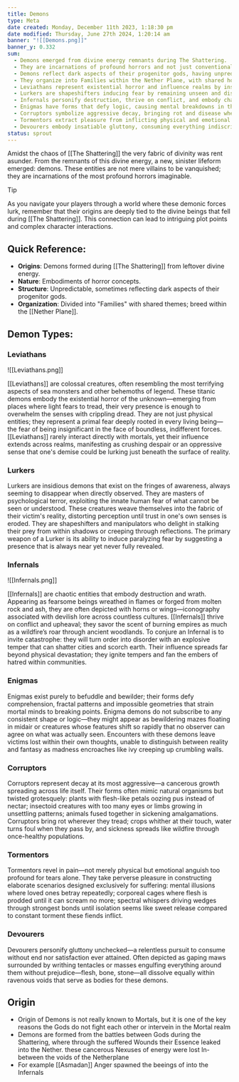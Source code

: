 ```yaml
---
title: Demons
type: Meta
date created: Monday, December 11th 2023, 1:18:30 pm
date modified: Thursday, June 27th 2024, 1:20:14 am
banner: "![[Demons.png]]"
banner_y: 0.332
sum:
  - Demons emerged from divine energy remnants during The Shattering.
  - They are incarnations of profound horrors and not just conventional villains.
  - Demons reflect dark aspects of their progenitor gods, having unpredictable structures.
  - They organize into Families within the Nether Plane, with shared horror themes.
  - Leviathans represent existential horror and influence realms by instilling despair.
  - Lurkers are shapeshifters inducing fear by remaining unseen and distorting reality.
  - Infernals personify destruction, thrive on conflict, and embody chaotic wrath.
  - Enigmas have forms that defy logic, causing mental breakdowns in their victims.
  - Corruptors symbolize aggressive decay, bringing rot and disease wherever they go.
  - Tormentors extract pleasure from inflicting physical and emotional pain on others.
  - Devourers embody insatiable gluttony, consuming everything indiscriminately.
status: sprout
---
```


Amidst the chaos of [[The Shattering]] the very fabric of divinity was rent asunder. From the remnants of this divine energy, a new, sinister lifeform emerged: demons. These entities are not mere villains to be vanquished; they are incarnations of the most profound horrors imaginable.

>[!tip] 
>As you navigate your players through a world where these demonic forces lurk, remember that their origins are deeply tied to the divine beings that fell during [[The Shattering]]. This connection can lead to intriguing plot points and complex character interactions.

## Quick Reference:
- **Origins**: Demons formed during [[The Shattering]] from leftover divine energy.
- **Nature**: Embodiments of horror concepts.
- **Structure**: Unpredictable, sometimes reflecting dark aspects of their progenitor gods.
- **Organization**: Divided into "Families" with shared themes; breed within the [[Nether Plane]].

## Demon Types:

### Leviathans

![[Leviathans.png]]

[[Leviathans]] are colossal creatures, often resembling the most terrifying aspects of sea monsters and other behemoths of legend. These titanic demons embody the existential horror of the unknown—emerging from places where light fears to tread, their very presence is enough to overwhelm the senses with crippling dread. They are not just physical entities; they represent a primal fear deeply rooted in every living being—the fear of being insignificant in the face of boundless, indifferent forces. [[Leviathans]] rarely interact directly with mortals, yet their influence extends across realms, manifesting as crushing despair or an oppressive sense that one's demise could be lurking just beneath the surface of reality.

### Lurkers

Lurkers are insidious demons that exist on the fringes of awareness, always seeming to disappear when directly observed. They are masters of psychological terror, exploiting the innate human fear of what cannot be seen or understood. These creatures weave themselves into the fabric of their victim's reality, distorting perception until trust in one's own senses is eroded. They are shapeshifters and manipulators who delight in stalking their prey from within shadows or creeping through reflections. The primary weapon of a Lurker is its ability to induce paralyzing fear by suggesting a presence that is always near yet never fully revealed.

### Infernals

![[Infernals.png]]

[[Infernals]] are chaotic entities that embody destruction and wrath. Appearing as fearsome beings wreathed in flames or forged from molten rock and ash, they are often depicted with horns or wings—iconography associated with devilish lore across countless cultures. [[Infernals]] thrive on conflict and upheaval; they savor the scent of burning empires as much as a wildfire’s roar through ancient woodlands. To conjure an Infernal is to invite catastrophe: they will turn order into disorder with an explosive temper that can shatter cities and scorch earth. Their influence spreads far beyond physical devastation; they ignite tempers and fan the embers of hatred within communities.

### Enigmas

Enigmas exist purely to befuddle and bewilder; their forms defy comprehension, fractal patterns and impossible geometries that strain mortal minds to breaking points. Enigma demons do not subscribe to any consistent shape or logic—they might appear as bewildering mazes floating in midair or creatures whose features shift so rapidly that no observer can agree on what was actually seen. Encounters with these demons leave victims lost within their own thoughts, unable to distinguish between reality and fantasy as madness encroaches like ivy creeping up crumbling walls.

### Corruptors

Corruptors represent decay at its most aggressive—a cancerous growth spreading across life itself. Their forms often mimic natural organisms but twisted grotesquely: plants with flesh-like petals oozing pus instead of nectar; insectoid creatures with too many eyes or limbs growing in unsettling patterns; animals fused together in sickening amalgamations. Corruptors bring rot wherever they tread; crops whither at their touch, water turns foul when they pass by, and sickness spreads like wildfire through once-healthy populations.

### Tormentors

Tormentors revel in pain—not merely physical but emotional anguish too profound for tears alone. They take perverse pleasure in constructing elaborate scenarios designed exclusively for suffering: mental illusions where loved ones betray repeatedly; corporeal cages where flesh is prodded until it can scream no more; spectral whispers driving wedges through strongest bonds until isolation seems like sweet release compared to constant torment these fiends inflict.

### Devourers

Devourers personify gluttony unchecked—a relentless pursuit to consume without end nor satisfaction ever attained. Often depicted as gaping maws surrounded by writhing tentacles or masses engulfing everything around them without prejudice—flesh, bone, stone—all dissolve equally within ravenous voids that serve as bodies for these demons.

## Origin

- Origin of Demons is not really known to Mortals, but it is one of the key reasons the Gods do not fight each other or intervein in the Mortal realm
- Demons are formed from the battles between Gods during the Shattering, where through the suffered Wounds their Essence leaked into the Nether. these cancerous Nexuses of energy were lost In-between the voids of the Netherplane
-  For example [[Asmadan]] Anger spawned the beeings of into the Infernals
